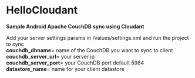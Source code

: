 # HelloCloudant
<b>Sample Android Apache CouchDB sync using Cloudant</b>

Add your server settings params in /values/settings.xml and run the project to sync </br>
<b>couchdb_dbname</b>= name of the CouchDB you want to sync to client</br>
<b>couchdb_server_url</b>= your server ip</br>
<b>couchdb_server_port</b>= your CouchDB port default 5984</br>
<b>datastore_name</b>= name for your client datastore</br>
